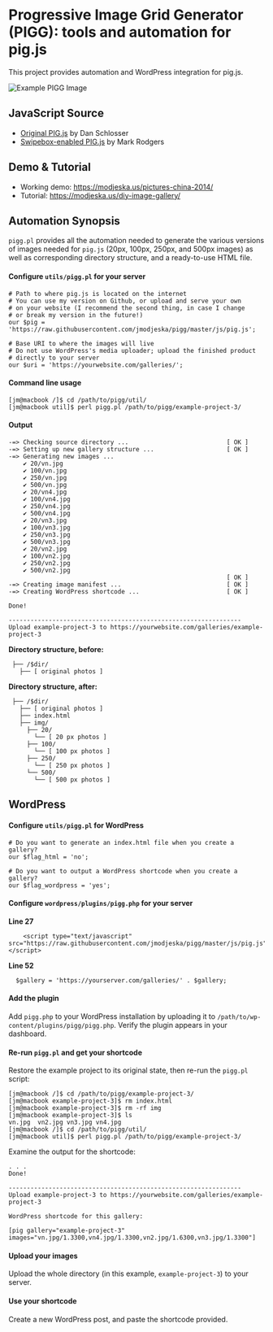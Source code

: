 # Progressive Image Grid Generator (PIGG): tools and automation for pig.js
This project provides automation and WordPress integration for pig.js.

![Example PIGG Image](https://i.modjeska.us/2018/04/gallery_final.png)

## JavaScript Source
* [Original PIG.js](https://github.com/schlosser/pig.js) by Dan Schlosser
* [Swipebox-enabled PIG.js](https://github.com/mark-rodgers/pig.js) by Mark Rodgers

## Demo & Tutorial
* Working demo: https://modjeska.us/pictures-china-2014/
* Tutorial: https://modjeska.us/diy-image-gallery/

## Automation Synopsis
`pigg.pl` provides all the automation needed to generate the various versions of images needed for `pig.js` (20px, 100px, 250px, and 500px images) as well as corresponding directory structure, and a ready-to-use HTML file.

#### Configure `utils/pigg.pl` for your server

```
# Path to where pig.js is located on the internet
# You can use my version on Github, or upload and serve your own
# on your website (I recommend the second thing, in case I change
# or break my version in the future!)
our $pig = 'https://raw.githubusercontent.com/jmodjeska/pigg/master/js/pig.js';

# Base URI to where the images will live
# Do not use WordPress's media uploader; upload the finished product
# directly to your server
our $uri = 'https://yourwebsite.com/galleries/';
```

#### Command line usage

```
[jm@macbook /]$ cd /path/to/pigg/util/
[jm@macbook util]$ perl pigg.pl /path/to/pigg/example-project-3/
```

#### Output

```
-=> Checking source directory ...                           [ OK ]
-=> Setting up new gallery structure ...                    [ OK ]
-=> Generating new images ...                               
    ✔ 20/vn.jpg
    ✔ 100/vn.jpg
    ✔ 250/vn.jpg
    ✔ 500/vn.jpg
    ✔ 20/vn4.jpg
    ✔ 100/vn4.jpg
    ✔ 250/vn4.jpg
    ✔ 500/vn4.jpg
    ✔ 20/vn3.jpg
    ✔ 100/vn3.jpg
    ✔ 250/vn3.jpg
    ✔ 500/vn3.jpg
    ✔ 20/vn2.jpg
    ✔ 100/vn2.jpg
    ✔ 250/vn2.jpg
    ✔ 500/vn2.jpg
                                                            [ OK ]
-=> Creating image manifest ...                             [ OK ]
-=> Creating WordPress shortcode ...                        [ OK ]

Done!

----------------------------------------------------------------
Upload example-project-3 to https://yourwebsite.com/galleries/example-project-3
```

**Directory structure, before:**

```
 ├── /$dir/
   ├── [ original photos ]
```

**Directory structure, after:**

```
 ├── /$dir/
   ├── [ original photos ]
   ├── index.html
   ├── img/
     ├── 20/
       └── [ 20 px photos ]
     ├── 100/
       └── [ 100 px photos ]
     ├── 250/
       └── [ 250 px photos ]
     └── 500/
       └── [ 500 px photos ]
```

## WordPress

#### Configure `utils/pigg.pl` for WordPress


```
# Do you want to generate an index.html file when you create a gallery?
our $flag_html = 'no';

# Do you want to output a WordPress shortcode when you create a gallery?
our $flag_wordpress = 'yes';
```

#### Configure `wordpress/plugins/pigg.php` for your server

**Line 27**

```
    <script type="text/javascript" src="https://raw.githubusercontent.com/jmodjeska/pigg/master/js/pig.js"></script>
```

**Line 52**

```
  $gallery = 'https://yourserver.com/galleries/' . $gallery;
```

#### Add the plugin
Add `pigg.php` to your WordPress installation by uploading it to `/path/to/wp-content/plugins/pigg/pigg.php`. Verify the plugin appears in your dashboard.

#### Re-run `pigg.pl` and get your shortcode

Restore the example project to its original state, then re-run the `pigg.pl` script:

```
[jm@macbook /]$ cd /path/to/pigg/example-project-3/
[jm@macbook example-project-3]$ rm index.html
[jm@macbook example-project-3]$ rm -rf img
[jm@macbook example-project-3]$ ls
vn.jpg	vn2.jpg	vn3.jpg	vn4.jpg
[jm@macbook /]$ cd /path/to/pigg/util/
[jm@macbook util]$ perl pigg.pl /path/to/pigg/example-project-3/
```

Examine the output for the shortcode:

```
. . .
Done!

----------------------------------------------------------------
Upload example-project-3 to https://yourwebsite.com/galleries/example-project-3

WordPress shortcode for this gallery:

[pig gallery="example-project-3" images="vn.jpg/1.3300,vn4.jpg/1.3300,vn2.jpg/1.6300,vn3.jpg/1.3300"]
```

#### Upload your images
Upload the whole directory (in this example, `example-project-3`) to your server.

#### Use your shortcode
Create a new WordPress post, and paste the shortcode provided.
